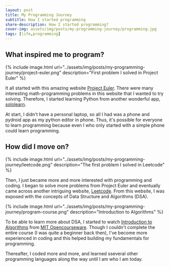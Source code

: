 ```yaml
---
layout: post
title: My Programming Journey
subtitle: How I started programming
share-description: How I started programming?
cover-img: assets/img/posts/my-programming-journey/programming.jpg
tags: [life,programming]
---
```

## What inspired me to program?
{% include image.html url="../assets/img/posts/my-programming-journey/project-euler.png" description="First problem I solved in Project Euler" %}

It all started with this amazing website [Project Euler](https://projecteuler.net/).
There were many interesting math-programming problems in this website that I wanted to
try solving. Therefore, I started learning Python from another wonderful app, 
[sololearn](https://www.sololearn.com/).

At start, I didn't have a personal laptop, so all I had was a phone and pydroid app
as my python editor in phone. Thus, it's possible for everyone to learn programming
because even I who only started with a simple phone could learn programming.

## How did I move on?
{% include image.html url="../assets/img/posts/my-programming-journey/leetcode.png" description="The first problem I solved in Leetcode" %}

Then, I just became more and more interested with programming and coding. I began to
solve more problems from Project Euler and eventually came across another intriguing
website, [Leetcode](https://leetcode.com/). From this website, I was exposed with the
concepts of Data Structure and Algorithms (DSA).

{% include image.html url="../assets/img/posts/my-programming-journey/program-course.png" description="Introduction to Algorithms" %}

To be able to learn more about DSA, I started to watch [Introduction to Algorithms](https://ocw.mit.edu/courses/electrical-engineering-and-computer-science/6-006-introduction-to-algorithms-fall-2011/) from [MIT Opencourseware](https://ocw.mit.edu/). Though I couldn't complete the entire course (I was quite a beginner back then),
I've become more experienced in coding and this helped building my
fundamentals for programming.

Thereafter, I coded more and more, and learned sseveral other programming languages along the way until I am who I am today.